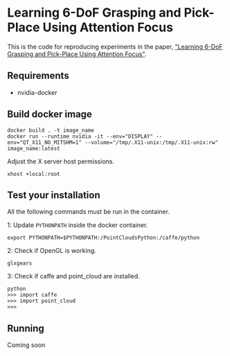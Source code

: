 # Learning 6-DoF Grasping and Pick-Place Using Attention Focus

This is the code for reproducing experiments in the paper, ["Learning 6-DoF Grasping and Pick-Place Using Attention Focus"](https://arxiv.org/abs/1806.06134).

## Requirements

- nvidia-docker

## Build docker image

```
docker build . -t image_name
docker run --runtime nvidia -it --env="DISPLAY" --env="QT_X11_NO_MITSHM=1" --volume="/tmp/.X11-unix:/tmp/.X11-unix:rw" image_name:latest
```

Adjust the X server host permissions.

```
xhost +local:root
```

## Test your installation

All the following commands must be run in the container.

1: Update `PYTHONPATH` inside the docker container.

```
export PYTHONPATH=$PYTHONPATH:/PointCloudsPython:/caffe/python
```

2: Check if OpenGL is working.

```
glxgears
```

3: Check if caffe and point_cloud are installed.

```
python
>>> import caffe
>>> import point_cloud
>>> 
```

## Running

Coming soon